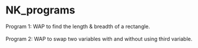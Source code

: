 # NK_programs

Program 1:  WAP to find the length & breadth of a rectangle.<br><br>
Program 2:  WAP to swap two variables with and without using third variable.
